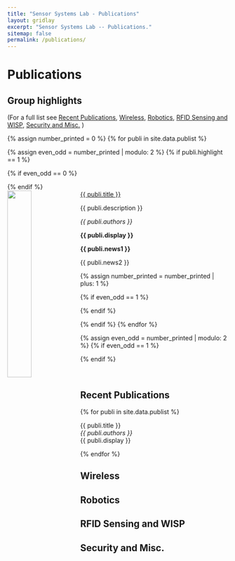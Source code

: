 ```yaml
---
title: "Sensor Systems Lab - Publications"
layout: gridlay
excerpt: "Sensor Systems Lab -- Publications."
sitemap: false
permalink: /publications/
---
```



# Publications

## Group highlights

(For a full list see [Recent Publications](#recent=publications), [Wireless](#wireless), [Robotics](#robotics), [RFID Sensing and WISP](#rfid-sensing-and-wisp), [Security and Misc.](#security-and-misc.)  )

{% assign number_printed = 0 %}
{% for publi in site.data.publist %}

{% assign even_odd = number_printed | modulo: 2 %}
{% if publi.highlight == 1 %}

{% if even_odd == 0 %}
<div class="row">
{% endif %}

<div class="col-sm-6 clearfix">
 <div class="well">
  <pubtit><a href="{{ publi.url }}">{{ publi.title }}</a></pubtit>
  <img src="{{ site.url }}{{ site.baseurl }}/images/pubpic/{{ publi.image }}" class="img-responsive" width="33%" style="float: left" />
  <p>{{ publi.description }}</p>
  <p><em>{{ publi.authors }}</em></p>
  <p><strong>{{ publi.display }}</strong></p>
  <p class="text-danger"><strong> {{ publi.news1 }}</strong></p>
  <p> {{ publi.news2 }}</p>
 </div>
</div>

{% assign number_printed = number_printed | plus: 1 %}

{% if even_odd == 1 %}
</div>
{% endif %}

{% endif %}
{% endfor %}

{% assign even_odd = number_printed | modulo: 2 %}
{% if even_odd == 1 %}
</div>
{% endif %}

<p> &nbsp; </p>


## Recent Publications

{% for publi in site.data.publist %}

  {{ publi.title }} <br />
  <em>{{ publi.authors }} </em><br />{{ publi.display }}

{% endfor %}

## Wireless


## Robotics


## RFID Sensing and WISP


## Security and Misc.